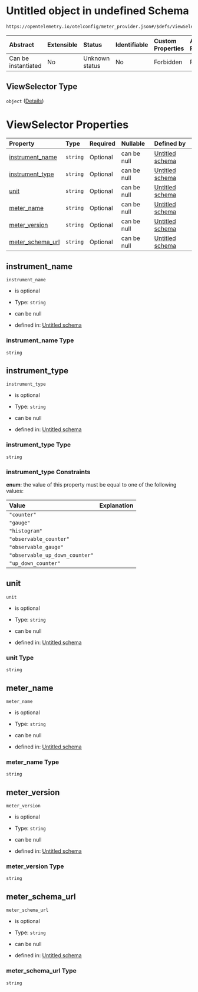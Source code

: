 # Untitled object in undefined Schema

```txt
https://opentelemetry.io/otelconfig/meter_provider.json#/$defs/ViewSelector
```



| Abstract            | Extensible | Status         | Identifiable | Custom Properties | Additional Properties | Access Restrictions | Defined In                                                                     |
| :------------------ | :--------- | :------------- | :----------- | :---------------- | :-------------------- | :------------------ | :----------------------------------------------------------------------------- |
| Can be instantiated | No         | Unknown status | No           | Forbidden         | Forbidden             | none                | [meter\_provider.json\*](../schema/meter_provider.json "open original schema") |

## ViewSelector Type

`object` ([Details](meter_provider-defs-viewselector.md))

# ViewSelector Properties

| Property                                | Type     | Required | Nullable    | Defined by                                                                                                                                                                                   |
| :-------------------------------------- | :------- | :------- | :---------- | :------------------------------------------------------------------------------------------------------------------------------------------------------------------------------------------- |
| [instrument\_name](#instrument_name)    | `string` | Optional | can be null | [Untitled schema](meter_provider-defs-viewselector-properties-instrument_name.md "https://opentelemetry.io/otelconfig/meter_provider.json#/$defs/ViewSelector/properties/instrument_name")   |
| [instrument\_type](#instrument_type)    | `string` | Optional | can be null | [Untitled schema](meter_provider-defs-viewselector-properties-instrument_type.md "https://opentelemetry.io/otelconfig/meter_provider.json#/$defs/ViewSelector/properties/instrument_type")   |
| [unit](#unit)                           | `string` | Optional | can be null | [Untitled schema](meter_provider-defs-viewselector-properties-unit.md "https://opentelemetry.io/otelconfig/meter_provider.json#/$defs/ViewSelector/properties/unit")                         |
| [meter\_name](#meter_name)              | `string` | Optional | can be null | [Untitled schema](meter_provider-defs-viewselector-properties-meter_name.md "https://opentelemetry.io/otelconfig/meter_provider.json#/$defs/ViewSelector/properties/meter_name")             |
| [meter\_version](#meter_version)        | `string` | Optional | can be null | [Untitled schema](meter_provider-defs-viewselector-properties-meter_version.md "https://opentelemetry.io/otelconfig/meter_provider.json#/$defs/ViewSelector/properties/meter_version")       |
| [meter\_schema\_url](#meter_schema_url) | `string` | Optional | can be null | [Untitled schema](meter_provider-defs-viewselector-properties-meter_schema_url.md "https://opentelemetry.io/otelconfig/meter_provider.json#/$defs/ViewSelector/properties/meter_schema_url") |

## instrument\_name



`instrument_name`

* is optional

* Type: `string`

* can be null

* defined in: [Untitled schema](meter_provider-defs-viewselector-properties-instrument_name.md "https://opentelemetry.io/otelconfig/meter_provider.json#/$defs/ViewSelector/properties/instrument_name")

### instrument\_name Type

`string`

## instrument\_type



`instrument_type`

* is optional

* Type: `string`

* can be null

* defined in: [Untitled schema](meter_provider-defs-viewselector-properties-instrument_type.md "https://opentelemetry.io/otelconfig/meter_provider.json#/$defs/ViewSelector/properties/instrument_type")

### instrument\_type Type

`string`

### instrument\_type Constraints

**enum**: the value of this property must be equal to one of the following values:

| Value                          | Explanation |
| :----------------------------- | :---------- |
| `"counter"`                    |             |
| `"gauge"`                      |             |
| `"histogram"`                  |             |
| `"observable_counter"`         |             |
| `"observable_gauge"`           |             |
| `"observable_up_down_counter"` |             |
| `"up_down_counter"`            |             |

## unit



`unit`

* is optional

* Type: `string`

* can be null

* defined in: [Untitled schema](meter_provider-defs-viewselector-properties-unit.md "https://opentelemetry.io/otelconfig/meter_provider.json#/$defs/ViewSelector/properties/unit")

### unit Type

`string`

## meter\_name



`meter_name`

* is optional

* Type: `string`

* can be null

* defined in: [Untitled schema](meter_provider-defs-viewselector-properties-meter_name.md "https://opentelemetry.io/otelconfig/meter_provider.json#/$defs/ViewSelector/properties/meter_name")

### meter\_name Type

`string`

## meter\_version



`meter_version`

* is optional

* Type: `string`

* can be null

* defined in: [Untitled schema](meter_provider-defs-viewselector-properties-meter_version.md "https://opentelemetry.io/otelconfig/meter_provider.json#/$defs/ViewSelector/properties/meter_version")

### meter\_version Type

`string`

## meter\_schema\_url



`meter_schema_url`

* is optional

* Type: `string`

* can be null

* defined in: [Untitled schema](meter_provider-defs-viewselector-properties-meter_schema_url.md "https://opentelemetry.io/otelconfig/meter_provider.json#/$defs/ViewSelector/properties/meter_schema_url")

### meter\_schema\_url Type

`string`
